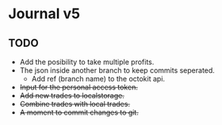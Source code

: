 # Journal v5

## TODO

- Add the posibility to take multiple profits.
- The json inside another branch to keep commits seperated.
  - Add ref (branch name) to the octokit api.
- ~~Input for the personal access token.~~
- ~~Add new trades to localstorage.~~
- ~~Combine trades with local trades.~~
- ~~A moment to commit changes to git.~~
